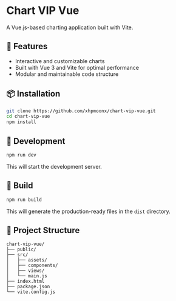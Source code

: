# Chart VIP Vue

A Vue.js-based charting application built with Vite.

## 🚀 Features

- Interactive and customizable charts
- Built with Vue 3 and Vite for optimal performance
- Modular and maintainable code structure

## 📦 Installation

```bash
git clone https://github.com/xhpmoonx/chart-vip-vue.git
cd chart-vip-vue
npm install
```

## 🧪 Development

```bash
npm run dev
```

This will start the development server.

## 🔧 Build

```bash
npm run build
```

This will generate the production-ready files in the `dist` directory.

## 📁 Project Structure

```
chart-vip-vue/
├── public/
├── src/
│   ├── assets/
│   ├── components/
│   ├── views/
│   └── main.js
├── index.html
├── package.json
└── vite.config.js
```
